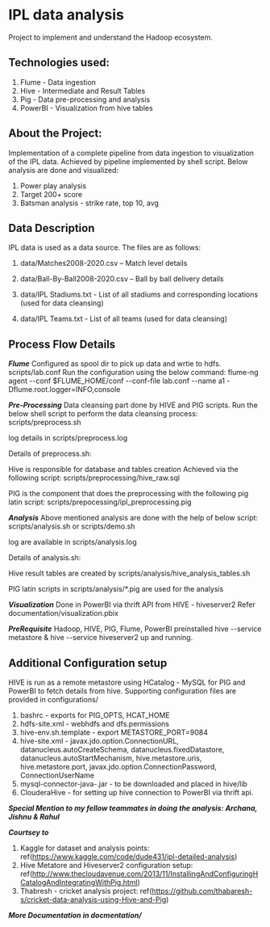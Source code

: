 # IPL data analysis
Project to implement and understand the Hadoop ecosystem.

Technologies used:
------------------


1. Flume - Data ingestion
2. Hive - Intermediate and Result Tables
3. Pig - Data pre-processing and analysis
4. PowerBI - Visualization from hive tables


About the Project:
----------------------------


Implementation of a complete pipeline from data ingestion to visualization of the IPL data.
Achieved by pipeline implemented by shell script.
Below analysis are done and visualized:
1. Power play analysis
2. Target 200+ score
3. Batsman analysis - strike rate, top 10, avg


Data Description
----------------


IPL data is used as a data source.
The files are as follows:
1. data/Matches2008-2020.csv – Match level details

2. data/Ball-By-Ball2008-2020.csv – Ball by ball delivery details

3. data/IPL Stadiums.txt - List of all stadiums and corresponding locations (used for data cleansing)

4. data/IPL Teams.txt - List of all teams (used for data cleansing)


Process Flow Details
--------------------

***Flume***
Configured as spool dir to pick up data and wrtie to hdfs.
scripts/lab.conf
Run the configuration using the below command:
flume-ng agent --conf $FLUME_HOME/conf --conf-file lab.conf --name a1 -Dflume.root.logger=INFO,console

***Pre-Processing***
Data cleansing part done by HIVE and PIG scripts.
Run the below shell script to perform the data cleansing process:
scripts/preprocess.sh

log details in scripts/preprocess.log

Details of preprocess.sh:

Hive is responsible for  database and tables creation 
Achieved via the following script:
scripts/preprocessing/hive_raw.sql

PIG is the component that does the preprocessing with the following pig latin script:
scripts/prepocessing/ipl_preprocessing.pig

***Analysis***
Above mentioned analysis are done with the help of below script:
scripts/analysis.sh
or
scripts/demo.sh

log are available in scripts/analysis.log

Details of analysis.sh:

Hive result tables are created by scripts/analysis/hive_analysis_tables.sh

PIG latin scripts in scripts/analysis/*.pig are used for the analysis

***Visualization***
Done in PowerBI via thrift API from HIVE - hiveserver2
Refer documentation/visualization.pbix


***PreRequisite***
Hadoop, HIVE, PIG, Flume, PowerBI preinstalled
hive --service metastore & hive --service hiveserver2 up and running.

Additional Configuration setup
------------------------------

HIVE is run as a remote metastore using HCatalog - MySQL for PIG and PowerBI to fetch details from hive.
Supporting configuration files are provided in configurations/
1. bashrc - exports for PIG_OPTS, HCAT_HOME
2. hdfs-site.xml - webhdfs and dfs.permissions
3. hive-env.sh.template -  export METASTORE_PORT=9084
4. hive-site.xml - javax.jdo.option.ConnectionURL, datanucleus.autoCreateSchema, datanucleus.fixedDatastore, datanucleus.autoStartMechanism, hive.metastore.uris, hive.metastore.port, javax.jdo.option.ConnectionPassword, ConnectionUserName
5. mysql-connector-java-<mysql version intalled>.jar - to be downloaded and placed in hive/lib
6. ClouderaHive - for setting up hive connection to PowerBI via thrift api.


***Special Mention to my fellow teammates in doing the analysis: Archana, Jishnu & Rahul***

***Courtsey to***
1. Kaggle for dataset and analysis points: ref(https://www.kaggle.com/code/dude431/ipl-detailed-analysis)
2. Hive Metatore and Hiveserver2 configuration setup: ref(http://www.thecloudavenue.com/2013/11/InstallingAndConfiguringHCatalogAndIntegratingWithPig.html)
3. Thabresh - cricket analysis project: ref(https://github.com/thabaresh-s/cricket-data-analysis-using-Hive-and-Pig)

***More Documentation in docmentation/***
